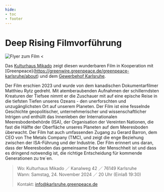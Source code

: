 ```yaml
---
hide:
- toc
- footer
---
```


# Deep Rising Filmvorführung

![Flyer zum Film <](https://gewerbehof-karlsruhe.de/img/DeepRising.png)

Das [Kulturhaus Mikado](https://mikadokultur.de/) zeigt diesen wunderbaren Film in Kooperation mit [Greenpeace}(https://greenwire.greenpeace.de/greenpeace-karlsruhe/about) und dem [Gewerbehof Karlsruhe](https://gewerbehof-karlsruhe.de).

Der Film erschien 2023 und wurde von dem kanadischen Dokumentarfilmer Matthieu Rytz gedreht. Mit atemberaubenden Aufnahmen der schillerndsten Kreaturen der Tiefsee nimmt er die Zuschauer mit auf eine epische Reise in die tiefsten Tiefen unseres Ozeans - den unerforschten und unzugänglichsten Ort auf unserem Planeten.
Der Film ist eine fesselnde Geschichte geopolitischer, unternehmerischer und wissenschaftlicher Intrigen und enthüllt das Innenleben der Internationalen Meeresbodenbehörde (ISA), der Organisation der Vereinten Nationen, die fast die Hälfte der Oberfläche unseres Planeten auf dem Meeresboden überwacht. Der Film hat auch umfassenden Zugang zu Gerard Barron, dem CEO von The Metals Company (TMC), und zeigt die enge Beziehung zwischen der ISA-Führung und der Industrie.
Der Film erinnert uns daran, dass der Meeresboden das gemeinsame Erbe der Menschheit ist und dass es dringend notwendig ist, die richtige Entscheidung für kommende Generationen zu tre`en.

> Wo: Kulturhaus Mikado ／ Kanalweg 42 ／ 76149 Karlsruhe  
> Wann: Samstag, 24. November 2024 ／ 20 Uhr  (Einlaß 19:30)
> 
> Kontakt: info@karlsruhe.greenpeace.de

